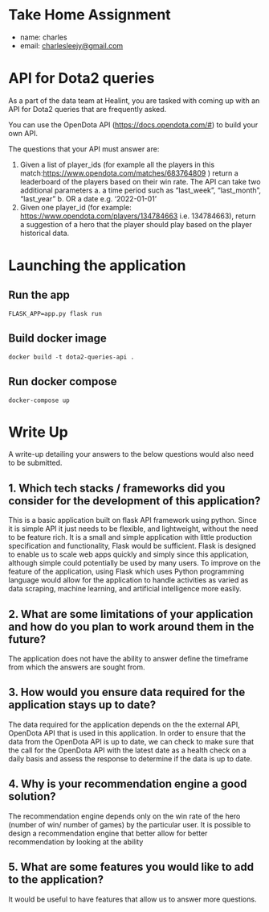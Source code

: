 # Take Home Assignment
- name: charles
- email: charlesleejy@gmail.com


# API for Dota2 queries

As a part of the data team at Healint, you are tasked with coming up with an API for Dota2 queries that are frequently asked.

You can use the OpenDota API (https://docs.opendota.com/#) to build your own API.

The questions that your API must answer are:
1.	Given a list of player_ids (for example all the players in this match:https://www.opendota.com/matches/683764809 ) return a leaderboard of the players based on their win rate. The API can take two additional parameters
a.	a time period such as “last_week”, “last_month”, “last_year” 
b.	OR a date e.g. ‘2022-01-01’
2.	Given one player_id (for example: https://www.opendota.com/players/134784663 i.e. 134784663), return a suggestion of a hero that the player should play based on the player historical data.


# Launching the application

## Run the app

    FLASK_APP=app.py flask run


## Build docker image

    docker build -t dota2-queries-api .

## Run docker compose

    docker-compose up


# Write Up

A write-up detailing your answers to the below questions would also need to be submitted.

## 1.	Which tech stacks / frameworks did you consider for the development of this application?

This is a basic application built on flask API framework using python. Since it is simple API it just needs to be flexible, and lightweight, without the need to be feature rich. It is a small and simple application with little production specification and functionality, Flask would be sufficient. Flask is designed to enable us to scale web apps quickly and simply since this application, although simple could potentially be used by many users. To improve on the feature of the application, using Flask which uses Python programming language would allow for the application to handle activities as varied as data scraping, machine learning, and artificial intelligence more easily.


## 2.	What are some limitations of your application and how do you plan to work around them in the future?

The application does not have the ability to answer define the timeframe from which the answers are sought from.

## 3.	How would you ensure data required for the application stays up to date?

The data required for the application depends on the the external API, OpenDota API that is used in this application. In order to ensure that the data from the OpenDota API is up to date, we can check to make sure that the call for the OpenDota API with the latest date as a health check on a daily basis and assess the response to determine if the data is up to date.

## 4.	Why is your recommendation engine a good solution?

The recommendation engine depends only on the win rate of the hero (number of win/ number of games) by the particular user. It is possible to design a recommendation engine that better allow for better recommendation by looking at the ability 

## 5.	What are some features you would like to add to the application?

It would be useful to have features that allow us to answer more questions. 




